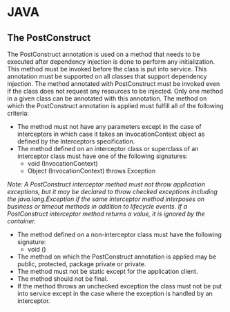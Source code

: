 # JAVA

## The PostConstruct 
The PostConstruct annotation is used on a method that needs to be executed after dependency injection is done to perform any initialization.
This method must be invoked before the class is put into service.
This annotation must be supported on all classes that support dependency injection.
The method annotated with PostConstruct must be invoked even if the class does not request any resources to be injected.
Only one method in a given class can be annotated with this annotation. 
The method on which the PostConstruct annotation is applied must fulfill all of the following criteria:
* The method must not have any parameters except in the case of interceptors in which case it takes an InvocationContext object as defined by the Interceptors specification.
* The method defined on an interceptor class or superclass of an interceptor class must have one of the following signatures:
   * void <METHOD>(InvocationContext)
   * Object <METHOD>(InvocationContext) throws Exception

*Note: A PostConstruct interceptor method must not throw application exceptions, but it may be declared to throw checked exceptions including the java.lang.Exception if the same interceptor method interposes on business or timeout methods in addition to lifecycle events. If a PostConstruct interceptor method returns a value, it is ignored by the container.*

* The method defined on a non-interceptor class must have the following signature:
   * void <METHOD>()
* The method on which the PostConstruct annotation is applied may be public, protected, package private or private.
* The method must not be static except for the application client.
* The method should not be final.
* If the method throws an unchecked exception the class must not be put into service except in the case where the exception is handled by an interceptor.
